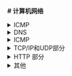 **# 计算机网络**



<details>

<summary>ICMP</summary>



\- ICMP 网络控制消息协议，用于在IP协议中发送控制消息，运行在IP层，用于测试网络状况等  

\- ping和tracroute发送的是ICMP报文  

\- ICMP报文负责差错控制--负责错误报告，不负责错误纠正（IP报文只负责消息传输，不管差错控制）  

\- 常见错误：终点不可达，超时，源点抑制  

</details>



<details>

<summary>DNS</summary>



\- DNS是域名系统（Domain Name System），是将域名和IP地址的之间进行转换的一项服务gethostbyname  

\- 域名转换时会先区浏览器缓存查询域名对应的IP，如果没有，会去本地HOSTS里查询，如果没有才会到DNS服务 器上去寻找。  

\- DNS运行在应用层，域名解析是基于UDP的（块，简单）  

</details>



<details>

<summary>ICMP</summary>



\- ARP地址解析协议，提供IP地址和MAC地址的转换服务；属于网络层  

\- ARP地址请求是广播，向所有用户请求目的IP的mac地址；arp回复是单播。  

\- linux下用 arp -a 查看arp缓存；一个地址在arp缓存中有老化时间，过期会被删除。  

\- arp攻击：arp是一种不安全的协议--arp洪泛 arp欺骗  

</details>



<details>

<summary>TCP/IP和UDP部分</summary>

<details>

​    <summary>TCP和UDP区别</summary>    



\- Tcp面向连接，需要三次握手四次挥手，是可靠传输;而udp不面向连接是不可靠传输（尽最大努力传输）  

\- TCP是字节流而UDP是报文  

\- TCP有拥塞避免（作用于网络）-慢开始，快恢复，快重传，流量控制（作用于接收放，接收窗口），UDP无  

\- TCP适用于文件传输等对可靠性要求高的（邮件，文件传输），UDP适用于实时应用（语言，视频）  

\- TCP首部20字节，UDP首部8字节  

\- TCP慢，资源消耗多，udp快，资源消耗少  

</details>



<details>

<summary>拥塞避免算法</summary>



\>发送方维持一个叫做拥塞窗口cwnd（congestion window）的状态变量。拥塞窗口的大小取决于网络的拥塞程度，并且动态地在变化。发送方让自己的发送窗口等于拥塞窗口，另外考虑到接受方的接收能力，发送窗口可能小于拥塞窗口。  

***\*慢开始\****算法的思路就是，不要一开始就发送大量的数据，先探测一下网络的拥塞程度，也就是说由小到大逐渐增加拥塞窗口的大小  

***\*拥塞避免\****当拥塞窗口大于拥塞门限，采用拥塞避免算法，即拥塞窗口线性增加+1  

当发生超时情况--没有收到确认就认为是网络拥塞，慢开始门限设为当前拥塞窗口一半，拥塞窗口设为1  

***\*快重传\****：发送方收到连续三个同一个确认报文，就直接重传，不等超时  

***\*快恢复\****：发送方收到连续三个同一个确认报文，把慢开始门限设为一半，执行拥塞避免算法  

\>>TCP报文结构:  

​    头部包含：源目的端口号，序号与确认序号，校验和，报文长度，数据偏移（UDP可能在IP层分片）等  



 </details>   

 <details>

<summary>分包和粘包</summary>



\>当发送间隔很短，包长度很小时，socket内部会把几个报文打包成一个发送

当报文太大的时候，socket内部会拆分成几个报文发送

解决办法：加头部，标明数据长度，或加起止标志

 </details>



<details>

<summary>四次挥手的状态</summary>



\>1、客户端发送请求关闭报文fin ,客户端进入fin_wait1

2、服务器接收fin并回复fin_ack,服务器进入close_wait

3、客户端接收ack，客户端进入fin_wait2;

4、服务器发出关闭请求fin，服务器进入last_ack

5、客户端接收并回复确认，进入time_wait状态

四次挥手是因为全双工，为了双方断开

</details>





<details>

<summary>三次握手</summary>



\>1、客户端发出syn请求，进入Syn_send状态

2、服务器接收syn，回复syn+ack，进入syn_recv状态

3、客户端接收到syn+ack，回复ack，客户端进入established状态

4、服务器接收到ack,进入established

为什么要三次握手，因为tcp是全双工的，需要测速双方的收发能力都是正常的。



\* 可以两次握手吗?  

\>不可以，如果只进行两次握手：

1、当服务器的确认丢失的时候，服务器以为成功建立了连接，但客户端却认为没有建立。此时服务器向客户端发送数据会被丢弃

2、客户端发出连接请求超时后到达服务器，服务器仍接收请求发出确认，但客户端此时不需要建立连接，浪费资源

</details>



<details>

<summary>time_wait</summary>



\* 为什么要有time_wait 阶段

\>1、客户端发送第四次挥手中的报文后，再经过2MSL，可使本次TCP连接中的所有报文全部消失，不会出现在下一个TCP连接中。

2、考虑丢包问题，如果第四挥手发送的报文在传输过程中丢失了，那么服务端没收到确认ack报文就会重发第三次挥手的报文。如果客户端发送完第四次挥手的确认报文后直接关闭，而这次报文又恰好丢失，则会造成服务端无法正常关闭。

\* 如果已经建立了连接，但是客户端突然出现故障了怎么办？

\>如果TCP连接已经建立，在通信过程中，客户端突然故障，那么服务端不会一直等下去，过一段时间就关闭连接了。具体原理是TCP有一个保活机制，主要用在服务器端，用于检测已建立TCP链接的客户端的状态，防止因客户端崩溃或者客户端网络不可达，而服务器端一直保持该TCP链接，占用服务器端的大量资源(因为Linux系统中可以创建的总TCP链接数是有限制的)。

\* 初始化双发的序列号；为什么要随机初始化

\>防止被攻击

\* UDP最大报文长度：

\>1480（因为以太网帧长度为1500，ip首部20字节）

\* 第三次握手失败怎么办？

\>服务器超时没收到请求重传，5次失败后关闭连接；客户端如果此时发送数据会受到RST响应包

![image1 tcp](https://github.com/EricOo0/my_repo/blob/master/Image/tcp.jpg)

</details>

</details>



<details>

<summary>HTTP 部分</summary>



<details>

<summary>http和https区别？</summary>

- 端口：http-80  https-443  

- 安全性：https有加密机制更安全  

- 协议：http运行在tcp之上，https运行在ssl层上（安全套接字层）而ssl运行在tcp层上。  

  </details>

  

  <details>

  <summary>https过程</summary>



\>HTTPS实际上就是HTTP穿上了SSL/TLS的外套; 增加一层SSL（安全套接字）  

密钥磋商过程：  

客户端发起一个http请求，连接端口443  

服务器把自己的数字证书，公钥等信息发给客户端（非对称密钥）  

客户端验证证书合法性，生成对称密钥，用公钥加密后发给服务器  

\* HTTP请求过程：  

\>域名解析（DNS）获得IP -> 对服务器发起TCP连接（3次握手）-> 连接成功后可以发送http请求（post，get）->服务器响应，发送页面->浏览器解析渲染  

\* 状态码：  

\>2xx：成功响应 3xx:重定向状态码 4xx：客户端错误 5xx:服务器错误  

\* http格式：  

\>请求行（request line-请求方法+url+协议版本）、请求头部（header）、空行和请求数据4个部分  

\* HTTP长连接短链接：  

\>Http 1.0：短链接 耗费太多资源，每次发送都有链接  

Http 1.1：长连接+心跳机制keeplive  --长链接的目的可以复用   

比如请求一个网页：如果是短链接-需要建立十几个tcp链接，传输css，js等一系列资源；长链接的话只需要复用一个tcp链接

长链接+连接池--防止高并发占用太多资源  

http2.0:特点：多路复用-允许单个连接多个请求

http3.0:基于UDP，主要是快-减少了握手的时间和TLS；解决弱网情况下队头阻塞等问题；

\* http端口号  

\>http端口是80 https是443  

\* HTTP的无连接和无状态  

\>HTTP协议是应用层协议，主要五大特点：支持客户-服务器模式，简单快速，灵活，无连接，无状态  

\>无状态是指协议对于事务处理没有记忆能力，服务器不知道客户端是什么状态，服务器无法判断用户身份。即我们给服务器发送 HTTP 请求之后，服务器根据请求，会给我们发送数据过来，但是，发送完，不会记录任何信息。--（用cookie和session解决）  

\>无连接的含义是限制每次连接只处理一个请求。服务器处理完客户的请求，并收到客户的应答后，即断开连接。采用这种方式可以节省传输时间。  

</details>



<details>

<summary> session和cookie </summary>

\>***\*Cookie\****  

​    Cookie是保存在客户端一个小数据块，其中包含了用户信息。当客户端向服务端发起请求，服务端会像客户端浏览器发送一个Cookie，客户端会把Cookie存起来，当下次客户端再次请求服务端时，会携带上这个Cookie，服务端会通过这个Cookie来确定身份。  

***\*Session\****    

​    Session是通过Cookie实现的，和Cookie不同的是，Session是存在服务端的。当客户端浏览器第一次访问服务器时，服务器会为浏览器创建一个sessionid，将sessionid放到Cookie中，存在客户端浏览器。比如浏览器访问的是购物网站，将一本《图解HTTP》放到了购物车，当浏览器再次访问服务器时，服务器会取出Cookie中的sessionid，并根据sessionid获取会话中的存储的信息，确认浏览器的身份是上次将《图解HTTP》放入到购物车那个用户。  

***\*Token\****

​    客户端在浏览器第一次访问服务端时，服务端生成的一串字符串作为Token发给客户端浏览器，下次浏览器在访问服务端时携带token即可无需验证用户名和密码，省下来大量的资源开销。  

</details>

</details>

<details>

<summary>其他</summary>



\* 什么是nginx：  

\>Nginx是一款轻量级的Web服务器、也可以用来做反向代理服务，具有简单的负载均衡；  

支持高并发（epoll，多进程，多路复用和事件通知）-异步非阻塞，响应更快-可以缓存静态文件（作为缓存服务器）  

启动Nginx后，其实就是在80端口启动了Socket服务进行监听  

分为master进程和worker进程（多进程单线程-）  

\* Ospf,rip,stp的理解：  

\* DHCP协议：  

\>动态获取IP；四个过程：发现过程（寻找dhcp服务器地址）提供阶段（服务区提供IP）选择阶段（客户端选择第一个提供的IP）确认阶段（服务器确认）  

</details>